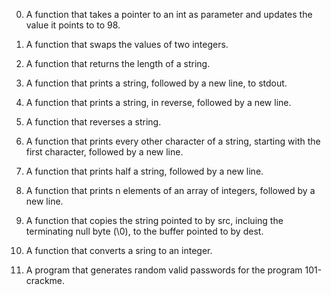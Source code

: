 0. A function that takes a pointer to an int as parameter and updates the value it points to to 98.

1. A function that swaps the values of two integers.

2. A function that returns the length of a string.

3. A function that prints a string, followed by a new line, to stdout.

4. A function that prints a string, in reverse, followed by a new line.

5. A function that reverses a string.

6. A function that prints every other character of a string, starting with the first character, followed by a new line.

7. A function that prints half a string, followed by a new line.

8. A function that prints n elements of an array of integers, followed by a new line.

9. A function that copies the string pointed to by src, incluing the terminating null byte (\0), to the buffer pointed to by dest.

10. A function that converts a sring to an integer.

11. A program that generates random valid passwords for the program 101-crackme.
